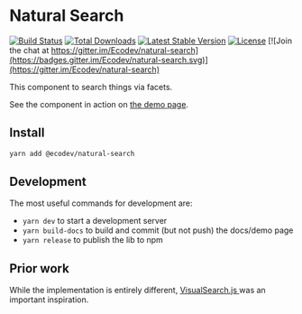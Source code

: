 # Natural Search

[![Build Status](https://travis-ci.org/Ecodev/natural-search.svg?branch=master)](https://travis-ci.org/Ecodev/natural-search)
[![Total Downloads](https://img.shields.io/npm/dt/@ecodev/natural-search.svg)](https://www.npmjs.com/package/@ecodev/natural-search)
[![Latest Stable Version](https://img.shields.io/npm/v/@ecodev/natural-search.svg)](https://www.npmjs.com/package/@ecodev/natural-search)
[![License](https://img.shields.io/npm/l/@ecodev/natural-search.svg)](https://www.npmjs.com/package/@ecodev/natural-search)
[![Join the chat at https://gitter.im/Ecodev/natural-search](https://badges.gitter.im/Ecodev/natural-search.svg)](https://gitter.im/Ecodev/natural-search)

This component to search things via facets. 

See the component in action on [the demo page](https://ecodev.github.io/natural-search).

## Install

```bash
yarn add @ecodev/natural-search
```

## Development

The most useful commands for development are:

- `yarn dev` to start a development server
- `yarn build-docs` to build and commit (but not push) the docs/demo page
- `yarn release` to publish the lib to npm

## Prior work

While the implementation is entirely different, [VisualSearch.js
](https://github.com/documentcloud/visualsearch/) was an important inspiration.
